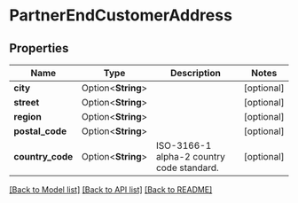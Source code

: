 # PartnerEndCustomerAddress

## Properties

Name | Type | Description | Notes
------------ | ------------- | ------------- | -------------
**city** | Option<**String**> |  | [optional]
**street** | Option<**String**> |  | [optional]
**region** | Option<**String**> |  | [optional]
**postal_code** | Option<**String**> |  | [optional]
**country_code** | Option<**String**> | ISO-3166-1 alpha-2 country code standard. | [optional]

[[Back to Model list]](../README.md#documentation-for-models) [[Back to API list]](../README.md#documentation-for-api-endpoints) [[Back to README]](../README.md)


